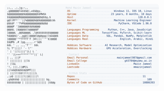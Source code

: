 <picture>
  <source srcset="https://raw.githubusercontent.com/mmazinjameel/mmazinjameel/main/dark_mode.svg?v=1752617473" media="(prefers-color-scheme: dark)">
  <img src="https://raw.githubusercontent.com/mmazinjameel/mmazinjameel/main/light_mode.svg?v=1752617473">
</picture>
